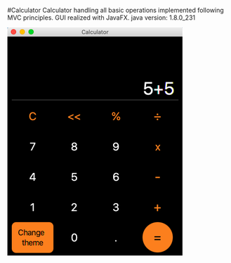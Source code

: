#Calculator
Calculator handling all basic operations implemented following MVC principles. GUI realized with JavaFX.
java version: 1.8.0_231

![](demo/calcDemo.png)
